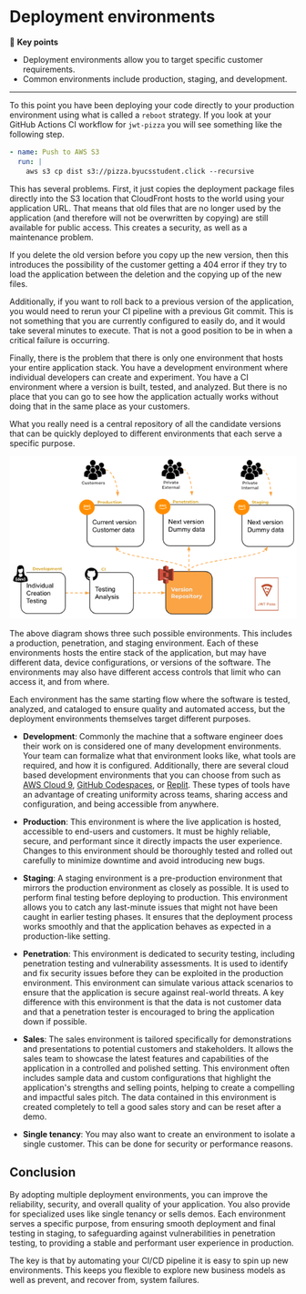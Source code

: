 # Deployment environments

🔑 **Key points**

- Deployment environments allow you to target specific customer requirements.
- Common environments include production, staging, and development.

---

To this point you have been deploying your code directly to your production environment using what is called a `reboot` strategy. If you look at your GitHub Actions CI workflow for `jwt-pizza` you will see something like the following step.

```yml
- name: Push to AWS S3
  run: |
    aws s3 cp dist s3://pizza.byucsstudent.click --recursive
```

This has several problems. First, it just copies the deployment package files directly into the S3 location that CloudFront hosts to the world using your application URL. That means that old files that are no longer used by the application (and therefore will not be overwritten by copying) are still available for public access. This creates a security, as well as a maintenance problem.

If you delete the old version before you copy up the new version, then this introduces the possibility of the customer getting a 404 error if they try to load the application between the deletion and the copying up of the new files.

Additionally, if you want to roll back to a previous version of the application, you would need to rerun your CI pipeline with a previous Git commit. This is not something that you are currently configured to easily do, and it would take several minutes to execute. That is not a good position to be in when a critical failure is occurring.

Finally, there is the problem that there is only one environment that hosts your entire application stack. You have a development environment where individual developers can create and experiment. You have a CI environment where a version is built, tested, and analyzed. But there is no place that you can go to see how the application actually works without doing that in the same place as your customers.

What you really need is a central repository of all the candidate versions that can be quickly deployed to different environments that each serve a specific purpose.

![Environments](environments.png)

The above diagram shows three such possible environments. This includes a production, penetration, and staging environment. Each of these environments hosts the entire stack of the application, but may have different data, device configurations, or versions of the software. The environments may also have different access controls that limit who can access it, and from where.

Each environment has the same starting flow where the software is tested, analyzed, and cataloged to ensure quality and automated access, but the deployment environments themselves target different purposes.

- **Development**: Commonly the machine that a software engineer does their work on is considered one of many development environments. Your team can formalize what that environment looks like, what tools are required, and how it is configured. Additionally, there are several cloud based development environments that you can choose from such as [AWS Cloud 9](https://aws.amazon.com/cloud9/), [GitHub Codespaces](https://github.com/features/codespaces), or [Replit](https://replit.com/). These types of tools have an advantage of creating uniformity across teams, sharing access and configuration, and being accessible from anywhere.

- **Production**: This environment is where the live application is hosted, accessible to end-users and customers. It must be highly reliable, secure, and performant since it directly impacts the user experience. Changes to this environment should be thoroughly tested and rolled out carefully to minimize downtime and avoid introducing new bugs.

- **Staging**: A staging environment is a pre-production environment that mirrors the production environment as closely as possible. It is used to perform final testing before deploying to production. This environment allows you to catch any last-minute issues that might not have been caught in earlier testing phases. It ensures that the deployment process works smoothly and that the application behaves as expected in a production-like setting.

- **Penetration**: This environment is dedicated to security testing, including penetration testing and vulnerability assessments. It is used to identify and fix security issues before they can be exploited in the production environment. This environment can simulate various attack scenarios to ensure that the application is secure against real-world threats. A key difference with this environment is that the data is not customer data and that a penetration tester is encouraged to bring the application down if possible.

- **Sales**: The sales environment is tailored specifically for demonstrations and presentations to potential customers and stakeholders. It allows the sales team to showcase the latest features and capabilities of the application in a controlled and polished setting. This environment often includes sample data and custom configurations that highlight the application's strengths and selling points, helping to create a compelling and impactful sales pitch. The data contained in this environment is created completely to tell a good sales story and can be reset after a demo.

- **Single tenancy**: You may also want to create an environment to isolate a single customer. This can be done for security or performance reasons.

## Conclusion

By adopting multiple deployment environments, you can improve the reliability, security, and overall quality of your application. You also provide for specialized uses like single tenancy or sells demos. Each environment serves a specific purpose, from ensuring smooth deployment and final testing in staging, to safeguarding against vulnerabilities in penetration testing, to providing a stable and performant user experience in production.

The key is that by automating your CI/CD pipeline it is easy to spin up new environments. This keeps you flexible to explore new business models as well as prevent, and recover from, system failures.
